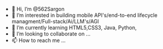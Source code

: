 - 👋 Hi, I’m @562Sargon 
- 👀 I’m interested in building mobile API's/end-to-end lifecycle managment/Full-stack/Ai/LLM's/AGI
- 🌱 I’m currently learning HTML5,CSS3, Java, Python, 
- 💞️ I’m looking to collaborate on ...
- 📫 How to reach me ...

<!---
562Sargon/562Sargon is a ✨ special ✨ repository because its `README.md` (this file) appears on your GitHub profile.
You can click the Preview link to take a look at your changes.
--->
